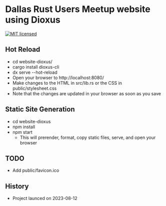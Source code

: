 # Dallas Rust Users Meetup website using Dioxus

[![MIT licensed][mit-badge]][mit-url]

[mit-badge]: https://img.shields.io/badge/license-MIT-blue.svg
[mit-url]: https://github.com/dallasrust/website-dioxus/blob/main/LICENSE.txt

## Hot Reload

- cd website-dioxus/
- cargo install dioxus-cli
- dx serve --hot-reload
- Open your browser to http://localhost:8080/
- Make changes to the HTML in src/lib.rs or the CSS in public/stylesheet.css
- Note that the changes are updated in your browser as soon as you save

## Static Site Generation

- cd website-dioxus
- npm install
- npm start
  - This will prerender, format, copy static files, serve, and open your browser

## TODO

- Add public/favicon.ico

## History
- Project launced on 2023-08-12
